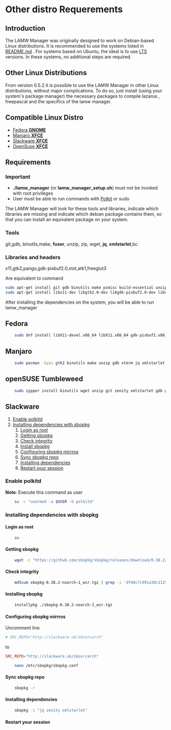 # Other distro Requerements #


Introduction 
---

The LAMW Manager was originally designed to work on Debian-based Linux distributions.
It is recommended to use the systems listed in [README.md](https://github.com/dosza/LAMWManager-linux#linux-distro-supported) .
For systems based on Ubuntu, the ideal is to use [LTS](https://ubuntu.com/about/release-cycle) versions.
In these systems, no additional steps are required.

Other Linux Distributions
---
From version 0.5.2 it is possible to use the LAMW Manager in other Linux distributions, without major complications.
To do so, just install (using your system's package manager) the necessary packages to compile lazarus , freepascal and the specifics of the lamw manager.

Compatible Linux Distro
---
+	[Fedora **GNOME**](#Fedora)
+	[Manjaro **XFCE**](#Manjaro)
+	[Slackware **XFCE**](#Slackware)
+	[OpenSuse **XFCE**](#opensuse-tumbleweed)


## Requirements ##

### Important ### 

+	**./lamw_manager** (or **lamw_manager_setup.sh**) must not be invoked with root privileges
+ 	User must be able to run commands with [Polkit](https://wiki.archlinux.org/title/Polkit) or sudo

The LAMW Manager will look for these tools and libraries, indicate which libraries are missing and indicate which debian package contains them, so that you can install an equivalent package on your system.

### Tools ###

git,gdb, binutils,make, **fuser**, unzip, zip, wget, **jq**, **xmlstarlet**,bc

### Libraries and headers ###

x11,gtk2,pango,gdk-pixbuf2.0,xtst,atk1,freeglut3

Are equivalent to command

```bash 
sudo apt-get install git gdb binutils make psmisc build-essential unzip zip wget jq xmlstarlet bc -y
sudo apt-get install libx11-dev libgtk2.0-dev libgdk-pixbuf2.0-dev libcairo2-dev libpango1.0-dev libxtst-dev libatk1.0-dev freeglut3 freeglut3-dev -y
```

After installing the dependencies on the system, you will be able to run lamw_manager

Fedora
---
```bash
	sudo dnf install libX11-devel.x86_64 libX11.x86_64 gdk-pixbuf2.x86_64 gdk-pixbuf2-devel.x86_64 librsvg2.x86_64 pango-devel.x86_64 freeglut-devel.x86_64 libXtst-devel.x86_64 atk-devel.x86_64 gtk2-devel.x86_64 wget.x86_64 git.x86_64 xterm make.x86_64  gdb.x86_64 zip.x86_64 unzip.x86_64 jq.x86_64 xmlstarlet.x86_64 bc.x86_64 -y
```

Manjaro
---
```bash 
	sudo pacman -Syyu gtk2 binutils make unzip gdb xterm jq xmlstarlet wget git zenity bc --noconfirm
```
openSUSE Tumbleweed
---
```bash
	sudo zypper install binutils wget unzip git zenity xmlstarlet gdb glibc-devel make jq  freeglut-devel libXtst-devel  pango-devel gdk-pixbuf-devel gtk2-devel libX11-devel  atkmm-devel cairo-devel gcc bc
```

Slackware
---
1.	[Enable polkitd](#enable-polkitd)
2.	[Installing dependencies with sbopkg](#installing-dependencies-with-sbopkg)
	1. [Login as root](#login-as-root)
	2.	[Getting sbopkg](#getting-sbopkg)
	3.	[Check integrity](#check-integrity)
	4.	[Install sbopkg](#installing-sbopkg)
	5.	[Configuring sbopkg mirrros](#configuring-sbopkg-mirrros)
	6.	[Sync sbopkg repo](#sync-sbopkg-repo)
	7.	[Installing dependencies](#installing-dependencies)
	8. 	[Restart your session](#restart-your-session)


### Enable polkitd ###

**Note**: Execute this command as user

```bash 
	su -c "usermod -a $USER -G polkitd"
```

### Installing dependencies with sbopkg ####

#### Login as root #### 
```bash
	su 
```
#### Getting sbopkg ####
```bash
	wget -c "https://github.com/sbopkg/sbopkg/releases/download/0.38.2/sbopkg-0.38.2-noarch-1_wsr.tgz"
```
#### Check integrity ####
```bash
	md5sum sbopkg-0.38.2-noarch-1_wsr.tgz | grep -i 'df40c7c991a30c1129a612a40be9f590' --color=auto
``` 
#### Installing sbopkg ####
```bash
	installpkg ./sbopkg-0.38.2-noarch-1_wsr.tgz
```
#### Configuring sbopkg mirrros ####

Uncomment line

```conf
# SRC_REPO="http://slackware.uk/sbosrcarch"
```
to

```conf
SRC_REPO="http://slackware.uk/sbosrcarch"
```

```bash
	nano /etc/sbopkg/sbopkg.conf
```

#### Sync sbopkg repo #### 
```bash
	sbopkg -r
```
#### Installing dependencies ####
```bash
	sbopkg -i "jq zenity xmlstarlet"
```

#### Restart your session #####

